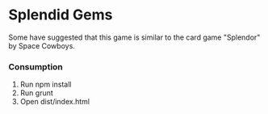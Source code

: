 # Splendid Gems
Some have suggested that this game is similar to the card game "Splendor" by Space Cowboys.

### Consumption
1. Run npm install
2. Run grunt
3. Open dist/index.html